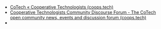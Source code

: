 - [CoTech « Cooperative Technologists (coops.tech)](https://www.coops.tech/)
- [Cooperative Technologists Community Discourse Forum - The CoTech open community news, events and discussion forum (coops.tech)](https://community.coops.tech/)
-